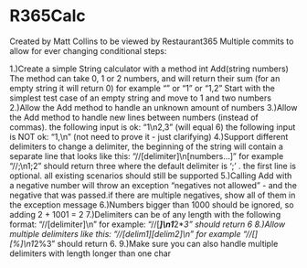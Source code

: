 # R365Calc
Created by Matt Collins to be viewed by Restaurant365
Multiple commits to allow for ever changing conditional steps:

1.)Create a simple String calculator with a method int Add(string numbers)
    The method can take 0, 1 or 2 numbers, and will return their sum (for an empty string it will return 0) for example “” or “1” or “1,2”
    Start with the simplest test case of an empty string and move to 1 and two numbers
2.)Allow the Add method to handle an unknown amount of numbers
3.)Allow the Add method to handle new lines between numbers (instead of commas).
    the following input is ok:  “1\n2,3”  (will equal 6)
    the following input is NOT ok:  “1,\n” (not need to prove it - just clarifying)
4.)Support different delimiters
    to change a delimiter, the beginning of the string will contain a separate line that looks like this: 
    “//[delimiter]\n[numbers…]” for example “//;\n1;2” should return three where the default delimiter is ‘;’ .
    the first line is optional. all existing scenarios should still be supported
5.)Calling Add with a negative number will throw an exception “negatives not allowed” - and the negative that was passed.if there are         multiple negatives, show all of them in the exception message
6.)Numbers bigger than 1000 should be ignored, so adding 2 + 1001  = 2
7.)Delimiters can be of any length with the following format:  “//[delimiter]\n” for example: “//[***]\n1***2***3” should return 6
8.)Allow multiple delimiters like this:  “//[delim1][delim2]\n” for example “//[*][%]\n1*2%3” should return 6.
9.)Make sure you can also handle multiple delimiters with length longer than one char
